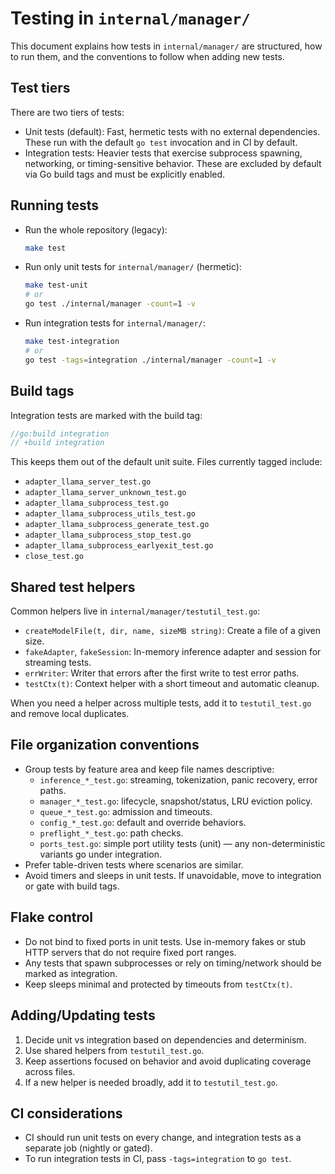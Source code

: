 # Testing in `internal/manager/`

This document explains how tests in `internal/manager/` are structured, how to run them, and the conventions to follow when adding new tests.

## Test tiers

There are two tiers of tests:

- Unit tests (default): Fast, hermetic tests with no external dependencies. These run with the default `go test` invocation and in CI by default.
- Integration tests: Heavier tests that exercise subprocess spawning, networking, or timing-sensitive behavior. These are excluded by default via Go build tags and must be explicitly enabled.

## Running tests

- Run the whole repository (legacy):
  ```bash
  make test
  ```

- Run only unit tests for `internal/manager/` (hermetic):
  ```bash
  make test-unit
  # or
  go test ./internal/manager -count=1 -v
  ```

- Run integration tests for `internal/manager/`:
  ```bash
  make test-integration
  # or
  go test -tags=integration ./internal/manager -count=1 -v
  ```

## Build tags

Integration tests are marked with the build tag:

```go
//go:build integration
// +build integration
```

This keeps them out of the default unit suite. Files currently tagged include:

- `adapter_llama_server_test.go`
- `adapter_llama_server_unknown_test.go`
- `adapter_llama_subprocess_test.go`
- `adapter_llama_subprocess_utils_test.go`
- `adapter_llama_subprocess_generate_test.go`
- `adapter_llama_subprocess_stop_test.go`
- `adapter_llama_subprocess_earlyexit_test.go`
- `close_test.go`

## Shared test helpers

Common helpers live in `internal/manager/testutil_test.go`:

- `createModelFile(t, dir, name, sizeMB string)`: Create a file of a given size.
- `fakeAdapter`, `fakeSession`: In-memory inference adapter and session for streaming tests.
- `errWriter`: Writer that errors after the first write to test error paths.
- `testCtx(t)`: Context helper with a short timeout and automatic cleanup.

When you need a helper across multiple tests, add it to `testutil_test.go` and remove local duplicates.

## File organization conventions

- Group tests by feature area and keep file names descriptive:
  - `inference_*_test.go`: streaming, tokenization, panic recovery, error paths.
  - `manager_*_test.go`: lifecycle, snapshot/status, LRU eviction policy.
  - `queue_*_test.go`: admission and timeouts.
  - `config_*_test.go`: default and override behaviors.
  - `preflight_*_test.go`: path checks.
  - `ports_test.go`: simple port utility tests (unit) — any non-deterministic variants go under integration.
- Prefer table-driven tests where scenarios are similar.
- Avoid timers and sleeps in unit tests. If unavoidable, move to integration or gate with build tags.

## Flake control

- Do not bind to fixed ports in unit tests. Use in-memory fakes or stub HTTP servers that do not require fixed port ranges.
- Any tests that spawn subprocesses or rely on timing/network should be marked as integration.
- Keep sleeps minimal and protected by timeouts from `testCtx(t)`.

## Adding/Updating tests

1. Decide unit vs integration based on dependencies and determinism.
2. Use shared helpers from `testutil_test.go`.
3. Keep assertions focused on behavior and avoid duplicating coverage across files.
4. If a new helper is needed broadly, add it to `testutil_test.go`.

## CI considerations

- CI should run unit tests on every change, and integration tests as a separate job (nightly or gated).
- To run integration tests in CI, pass `-tags=integration` to `go test`.
